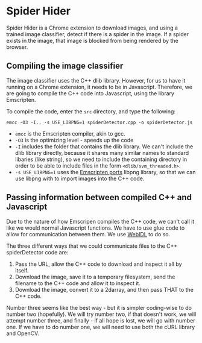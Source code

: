 # Spider Hider

Spider Hider is a Chrome extension to download images, and using a trained image classifier, detect if there is a spider in the image. If a spider exists in the image, that image is blocked from being rendered by the browser.

## Compiling the image classifier
The image classifier uses the C++ dlib library. However, for us to have it running on a Chrome extension, it needs to be in Javascript. Therefore, we are going to compile the C++ code into Javascript, using the library Emscripten.

To compile the code, enter the `src` directory, and type the following:

```
emcc -O3 -I.. -s USE_LIBPNG=1 spiderDetector.cpp -o spiderDetector.js
```

- `emcc` is the Emscripten compiler, akin to gcc.
- `-O3` is the optimizing level - speeds up the code
- `-I` includes the folder that contains the dlib library. We can't include the dlib library directly, because it shares many similar names to standard libaries (like string), so we need to include the containing directory in order to be able to include files in the form `<dlib/svm_threaded.h>`.
- `-s USE_LIBPNG=1` uses the [Emscripten ports](https://github.com/emscripten-ports) libpng library, so that we can use libpng with to import images into the C++ code.

## Passing information between compiled C++ and Javascript
Due to the nature of how Emscripen compiles the C++ code, we can't call it like we would normal Javascript functions. We have to use glue code to allow for communication between them. We use [WebIDL](https://kripken.github.io/emscripten-site/docs/porting/connecting_cpp_and_javascript/WebIDL-Binder.html#webidl-binder) to do so.

The three different ways that we could communicate files to the C++ spiderDetector code are:
1. Pass the URL, allow the C++ code to download and inspect it all by itself.
2. Download the image, save it to a temporary filesystem, send the filename to the C++ code and allow it to inspect it.
3. Download the image, convert it to a 2darray, and then pass THAT to the C++ code.

Number three seems like the best way - but it is simpler coding-wise to do number two (hopefully). We will try number two, if that doesn't work, we will attempt number three, and finally - if all hope is lost, we will go with number one. If we have to do number one, we will need to use both the cURL library and OpenCV.
